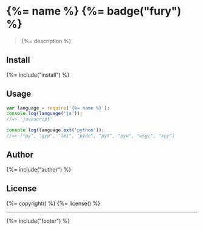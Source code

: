 # {%= name %} {%= badge("fury") %}

> {%= description %}

## Install
{%= include("install") %}

## Usage

```js
var language = require('{%= name %}');
console.log(language('js'));
//=> 'javascript'

console.log(language.ext('python'));
//=> ["py", "gyp", "lmi", "pyde", "pyt", "pyw", "wsgi", "xpy"]
```

## Author
{%= include("author") %}

## License
{%= copyright() %}
{%= license() %}

***

{%= include("footer") %}